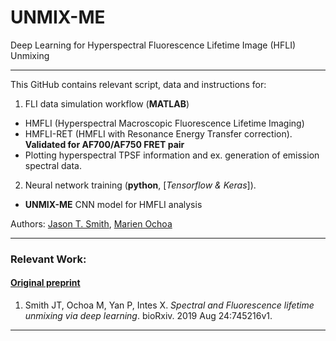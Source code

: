 # UNMIX-ME
Deep Learning for Hyperspectral Fluorescence Lifetime Image (HFLI) Unmixing

--------------------------------------------------------------

This GitHub contains relevant script, data and instructions for:
1. FLI data simulation workflow (**MATLAB**)

  * HMFLI (Hyperspectral Macroscopic Fluorescence Lifetime Imaging)
  * HMFLI-RET (HMFLI with Resonance Energy Transfer correction). **Validated for AF700/AF750 FRET pair**
  * Plotting hyperspectral TPSF information and ex. generation of emission spectral data.

2. Neural network training (**python**, [_Tensorflow & Keras_]).

  * **UNMIX-ME** CNN model for HMFLI analysis

Authors: [Jason T. Smith](https://www.researchgate.net/profile/Jason_Smith96), [Marien Ochoa](https://scholar.google.com/citations?user=CiT-IycAAAAJ&hl=es)

--------------------------------------------------------------

### Relevant Work:

#### [Original preprint](https://www.biorxiv.org/content/10.1101/745216v1)
1) Smith JT, Ochoa M, Yan P, Intes X. _Spectral and Fluorescence lifetime unmixing via deep learning_. bioRxiv. 2019 Aug 24:745216v1.


--------------------------------------------------------------

